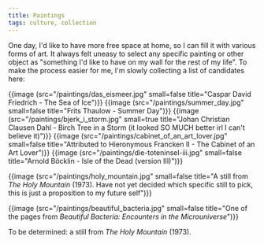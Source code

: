 ```yaml
---
title: Paintings
tags: culture, collection
---
```


One day, I'd like to have more free space at home, so I can fill it with
various forms of art. It always felt uneasy to select any specific painting or
other object as "something I'd like to have on my wall for the rest of my
life". To make the process easier for me, I'm slowly collecting a list of
candidates here:

{{image (src="/paintings/das_eismeer.jpg" small=false title="Caspar David Friedrich - The Sea of Ice")}}
{{image (src="/paintings/summer_day.jpg" small=false title="Frits Thaulow - Summer Day")}}
{{image (src="/paintings/bjerk_i_storm.jpg" small=true title="Johan Christian Clausen Dahl - Birch Tree in a Storm (it looked SO MUCH better irl I can't believe it)")}}
{{image (src="/paintings/cabinet_of_an_art_lover.jpg" small=false title="Attributed to Hieronymous Francken II - The Cabinet of an Art Lover")}}
{{image (src="/paintings/die-toteninsel-iii.jpg" small=false title="Arnold Böcklin - Isle of the Dead (version III)")}}

{{image (src="/paintings/holy_mountain.jpg" small=false title="A still from *The Holy Mountain* (1973). Have not yet decided which specific still to pick, this is just a proposition to my future self")}}

{{image (src="/paintings/beautiful_bacteria.jpg" small=false title="One of the pages from *Beautiful Bacteria: Encounters in the Microuniverse*")}}

To be determined: a still from *The Holy Mountain* (1973).

